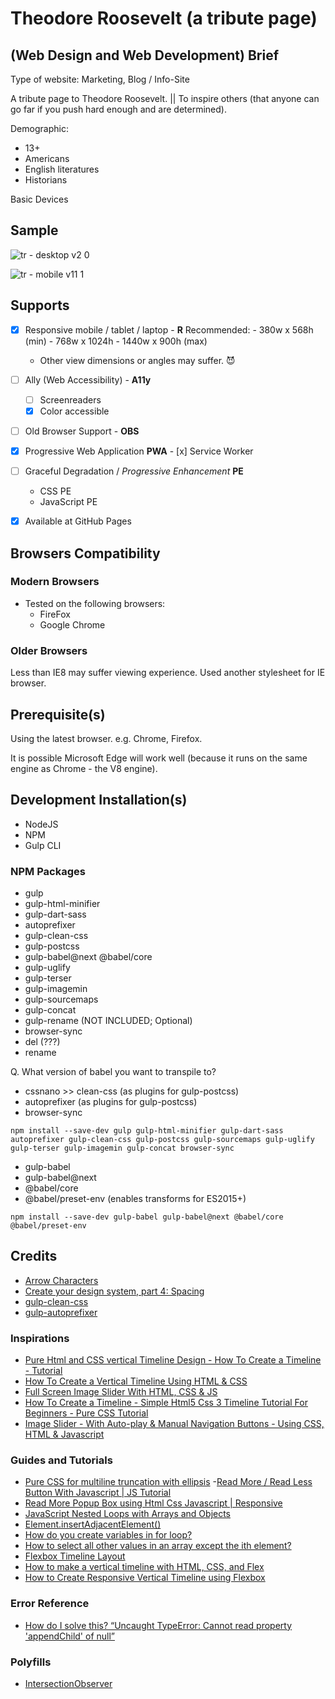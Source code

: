 # Theodore Roosevelt (a tribute page)


## (Web Design and Web Development) Brief

Type of website: Marketing, Blog / Info-Site

A tribute page to Theodore Roosevelt. || To inspire others (that anyone can go far if you push hard enough and are determined).

Demographic:
- 13+
- Americans
- English literatures
- Historians

Basic Devices


## Sample

![tr - desktop v2 0](https://user-images.githubusercontent.com/24542308/102479855-08aeac00-4092-11eb-9727-101f6fe2cdb0.png)


![tr - mobile v11 1](https://user-images.githubusercontent.com/24542308/102479884-119f7d80-4092-11eb-9b80-c5f85c64a746.png)


## Supports

- [x] Responsive mobile / tablet / laptop - **R**
    Recommended:
        - 380w x 568h (min)
        - 768w x 1024h
        - 1440w x 900h (max)

    * Other view dimensions or angles may suffer. :smiling_imp:

- [ ] Ally (Web Accessibility) - **A11y**
    - [ ] Screenreaders
    - [x] Color accessible

- [ ] Old Browser Support - **OBS**

- [x] Progressive Web Application **PWA**
      - [x] Service Worker

- [ ] Graceful Degradation / *Progressive Enhancement* **PE**
    - CSS PE
    - JavaScript PE

- [x] Available at GitHub Pages


## Browsers Compatibility

### Modern Browsers

* Tested on the following browsers:
    - FireFox
    - Google Chrome


### Older Browsers

Less than IE8 may suffer viewing experience. Used another stylesheet for IE browser.


## Prerequisite(s)

Using the latest browser. e.g. Chrome, Firefox.

It is possible Microsoft Edge will work well (because it runs on the same engine as Chrome - the V8 engine).


## Development Installation(s)

* NodeJS
* NPM
* Gulp CLI

### NPM Packages

* gulp
* gulp-html-minifier
* gulp-dart-sass
* autoprefixer
* gulp-clean-css
* gulp-postcss
* gulp-babel@next @babel/core
* gulp-uglify
* gulp-terser
* gulp-imagemin
* gulp-sourcemaps
* gulp-concat
* gulp-rename (NOT INCLUDED; Optional)
* browser-sync
* del (???)
* rename

Q. What version of babel you want to transpile to?

* cssnano >> clean-css (as plugins for gulp-postcss)
* autoprefixer (as plugins for gulp-postcss)
* browser-sync

```
npm install --save-dev gulp gulp-html-minifier gulp-dart-sass autoprefixer gulp-clean-css gulp-postcss gulp-sourcemaps gulp-uglify gulp-terser gulp-imagemin gulp-concat browser-sync
```

* gulp-babel
* gulp-babel@next
* @babel/core
* @babel/preset-env (enables transforms for ES2015+)

```
npm install --save-dev gulp-babel gulp-babel@next @babel/core @babel/preset-env
```


## Credits

- [Arrow Characters](https://www.compart.com/en/unicode/search?q=arrow#characters)
- [Create your design system, part 4: Spacing](https://medium.com/codyhouse/create-your-design-system-part-4-spacing-895c9213e2b9)
- [gulp-clean-css](https://www.npmjs.com/package/gulp-clean-css)
- [gulp-autoprefixer](https://www.npmjs.com/package/gulp-autoprefixer)

### Inspirations

- [Pure Html and CSS vertical Timeline Design - How To Create a Timeline - Tutorial](https://youtu.be/X6aMWDDJlJg)
- [How To Create a Vertical Timeline Using HTML & CSS](https://www.youtube.com/watch?v=zNccqv0g6Q4&ab_channel=WEBCIFAR)
- [Full Screen Image Slider With HTML, CSS & JS](https://youtu.be/7ZO2RTMNSAY)
- [How To Create a Timeline - Simple Html5 Css 3 Timeline Tutorial For Beginners - Pure CSS Tutorial](https://www.youtube.com/watch?v=sWvRIYJZJ-c&ab_channel=OnlineTutorials)
- [Image Slider - With Auto-play & Manual Navigation Buttons - Using CSS, HTML & Javascript](https://youtu.be/0wvrlOyGlq0)

### Guides and Tutorials

- [Pure CSS for multiline truncation with ellipsis](http://hackingui.com/a-pure-css-solution-for-multiline-text-truncation/)
-[Read More / Read Less Button With Javascript | JS Tutorial](https://youtu.be/A_7sRo-mgz4)
- [Read More Popup Box using Html Css Javascript | Responsive](https://youtu.be/DrshwKL_TYo)
- [JavaScript Nested Loops with Arrays and Objects](https://youtu.be/AqgVLYpBWG8)
- [Element.insertAdjacentElement()](https://developer.mozilla.org/en-US/docs/Web/API/Element/insertAdjacentElement)
- [How do you create variables in for loop?](https://stackoverflow.com/questions/10325651/how-do-you-create-variables-in-for-loop)
- [How to select all other values in an array except the ith element?](https://stackoverflow.com/questions/15361189/how-to-select-all-other-values-in-an-array-except-the-ith-element)
- [Flexbox Timeline Layout](https://codepen.io/paulhbarker/pen/apvGdv)
- [How to make a vertical timeline with HTML, CSS, and Flex](https://stackoverflow.com/questions/54371446/how-to-make-a-vertical-timeline-with-html-css-and-flex)
- [How to Create Responsive Vertical Timeline using Flexbox](https://youtu.be/iYOiK2FK4rs)

### Error Reference

- [How do I solve this? “Uncaught TypeError: Cannot read property 'appendChild' of null”](https://stackoverflow.com/questions/37133990/how-do-i-solve-this-uncaught-typeerror-cannot-read-property-appendchild-of)

### Polyfills

- [IntersectionObserver](https://github.com/w3c/IntersectionObserver/tree/master/polyfill)